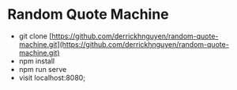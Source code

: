 # Random Quote Machine

- git clone [https://github.com/derrickhnguyen/random-quote-machine.git](https://github.com/derrickhnguyen/random-quote-machine.git)
- npm install
- npm run serve
- visit localhost:8080;
